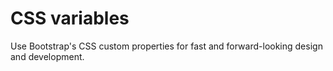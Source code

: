 # CSS variables

Use Bootstrap's CSS custom properties for fast and forward-looking design and development.


